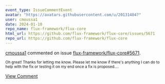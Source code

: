 ```yaml
---
event_type: IssueCommentEvent
avatar: "https://avatars.githubusercontent.com/u/20131404?"
user: cmoussa1
date: 2024-01-10
repo_name: flux-framework/flux-core
html_url: https://github.com/flux-framework/flux-core/issues/5671
repo_url: https://github.com/flux-framework/flux-core
---
```


<a href='https://github.com/cmoussa1' target='_blank'>cmoussa1</a> commented on issue <a href='https://github.com/flux-framework/flux-core/issues/5671' target='_blank'>flux-framework/flux-core#5671</a>.

<small>Oh great! Thanks for letting me know. Please let me know if there's anything I can do to help with the fix or testing it on my end once a fix is proposed....</small>

<a href='https://github.com/flux-framework/flux-core/issues/5671' target='_blank'>View Comment</a>